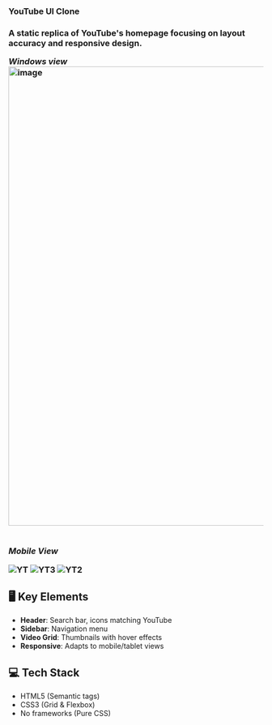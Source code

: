 <h3>YouTube UI Clone<h3/>

A static replica of YouTube's homepage focusing on layout accuracy and responsive design.

_**Windows view**_
<img width="1919" height="907" alt="image" src="https://github.com/user-attachments/assets/60ef57a7-d963-40b0-9970-a4758f738d5b" />
<br/>
<br/>
<br/>
_**Mobile View**_

![YT](https://github.com/user-attachments/assets/a57ebc30-d499-4630-99b8-3655ad1a2eba)
![YT3](https://github.com/user-attachments/assets/8dc9f95b-4b11-4bdc-8c5d-a76a408d5e89)
![YT2](https://github.com/user-attachments/assets/b2feef46-f36d-4d29-9fd8-5f3eb5164a5b)

## 🖥️ Key Elements
- **Header**: Search bar, icons matching YouTube
- **Sidebar**: Navigation menu
- **Video Grid**: Thumbnails with hover effects
- **Responsive**: Adapts to mobile/tablet views

## 💻 Tech Stack
- HTML5 (Semantic tags)
- CSS3 (Grid & Flexbox)
- No frameworks (Pure CSS)
